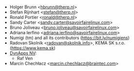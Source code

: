 - Holger Brunn \<<hbrunn@therp.nl>\>
- Stefan Rijnhart \<<stefan@therp.nl>\>
- Ronald Portier \<<ronald@therp.nl>\>
- Sandy Carter \<<sandy.carter@savoirfairelinux.com>\>
- Bruno Joliveau \<<bruno.joliveau@savoirfairelinux.com>\>
- Adriana Ierfino \<<adriana.ierfino@savoirfairelinux.com>\>
- Numigi (tm) and all its contributors (<https://bit.ly/numigiens>)
- Radovan Skolnik \<<radovan@skolnik.info>\>, KEMA SK s.r.o.
  (<https://www.kema.sk>)
- [DynApps NV](https://www.dynapps.be):
  - Raf Ven
- Marcin Chechłacz \<<marcin.chechlacz@braintec.com>\>
